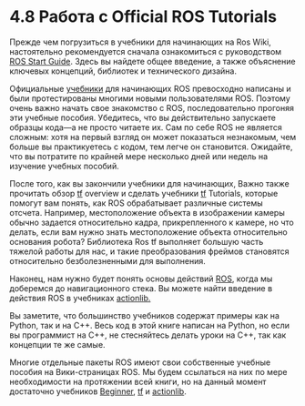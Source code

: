 # 4.8 Работа с Official ROS Tutorials

Прежде чем погрузиться в учебники для начинающих на Ros Wiki, настоятельно рекомендуется сначала ознакомиться с руководством [ROS Start Guide](http://wiki.ros.org/ROS/StartGuide). Здесь вы найдете общее введение, а также объяснение ключевых концепций, библиотек и технического дизайна. 

Официальные [учебники](http://wiki.ros.org/ROS/Tutorials) для начинающих ROS превосходно написаны и были протестированы многими новыми пользователями ROS. Поэтому очень важно начать свое знакомство с ROS, последовательно прогоняя эти учебные пособия. Убедитесь, что вы действительно запускаете образцы кода—а не просто читаете их. Сам по себе ROS не является сложным: хотя на первый взгляд он может показаться незнакомым, чем больше вы практикуетесь с кодом, тем легче он становится. Ожидайте, что вы потратите по крайней мере несколько дней или недель на изучение учебных пособий. 

После того, как вы закончили учебники для начинающих, Важно также прочитать обзор [tf](http://wiki.ros.org/tf) overview и сделать учебники [tf](http://wiki.ros.org/tf/Tutorials) Tutorials, которые помогут вам понять, как ROS обрабатывает различные системы отсчета. Например, местоположение объекта в изображении камеры обычно задается относительно кадра, прикрепленного к камере, но что делать, если вам нужно знать местоположение объекта относительно основания робота? Библиотека Ros tf выполняет большую часть тяжелой работы для нас, и такие преобразования фреймов становятся относительно безболезненными для выполнения. 

Наконец, нам нужно будет понять основы действий [ROS,](http://wiki.ros.org/actionlib) когда мы доберемся до навигационного стека. Вы можете найти введение в действия ROS в учебниках [actionlib.](http://wiki.ros.org/actionlib/Tutorials) 

Вы заметите, что большинство учебников содержат примеры как на Python, так и на C++. Весь код в этой книге написан на Python, но если вы программист на C++, не стесняйтесь делать уроки на C++, так как концепции те же самые. 

Многие отдельные пакеты ROS имеют свои собственные учебные пособия на Вики-страницах ROS. Мы будем ссылаться на них по мере необходимости на протяжении всей книги, но на данный момент достаточно учебников [Beginner](http://wiki.ros.org/ROS/Tutorials), [tf](http://wiki.ros.org/tf/Tutorials) и [actionlib](http://wiki.ros.org/actionlib/Tutorials).

